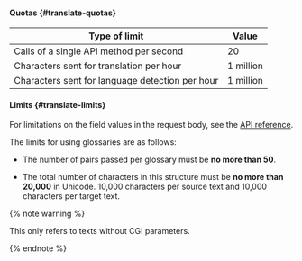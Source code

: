 #### Quotas {#translate-quotas}

| Type of limit | Value |
----- | -----
| Calls of a single API method per second | 20 |
| Characters sent for translation per hour | 1 million |
| Characters sent for language detection per hour | 1 million |

#### Limits {#translate-limits}

For limitations on the field values in the request body, see the [API reference](../translate/api-ref/Translation/index.md).

The limits for using glossaries are as follows:

- The number of pairs passed per glossary must be **no more than 50**.

- The total number of characters in this structure must be **no more than 20,000** in Unicode. 10,000 characters per source text and 10,000 characters per target text.

{% note warning %}

This only refers to texts without CGI parameters.

{% endnote %}